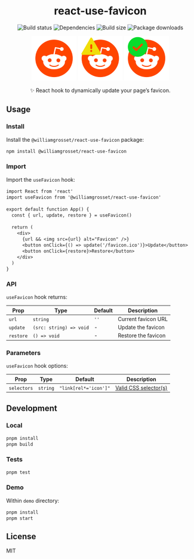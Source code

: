 <h1 align="center">react-use-favicon</h1>

<p align="center">
  <img src="https://img.shields.io/github/actions/workflow/status/williamgrosset/react-use-favicon/test.yml" alt="Build status" />
  <img src="https://img.shields.io/badge/dependencies-0-brightgreen" alt="Dependencies" />
  <img src="https://img.shields.io/bundlephobia/minzip/@williamgrosset/react-use-favicon?color=%234ba0f6" alt="Build size" />
  <img src="https://img.shields.io/npm/dt/@williamgrosset/react-use-favicon?color=%234ba0f6" alt="Package downloads" />
</p>

<p align="center">
  <img src="assets/reddit-default.svg" height="120px" alt="Reddit favicon" />
  <img src="assets/reddit-warning.svg" height="120px" alt="Reddit warning favicon" />
  <img src="assets/reddit-success.svg" height="120px" alt="Reddit success favicon" />
</p>

<p align="center">✨ React hook to dynamically update your page’s favicon.</p>

## Usage

### Install

Install the `@williamgrosset/react-use-favicon` package:

```bash
npm install @williamgrosset/react-use-favicon
```

### Import

Import the `useFavicon` hook:

```tsx
import React from 'react'
import useFavicon from '@williamgrosset/react-use-favicon'

export default function App() {
  const { url, update, restore } = useFavicon()

  return (
    <div>
      {url && <img src={url} alt="Favicon" />}
      <button onClick={() => update('/favicon.ico')}>Update</button>
      <button onClick={restore}>Restore</button>
    </div>
  )
}
```

### API

`useFavicon` hook returns:

| Prop      | Type                    | Default | Description         |
| --------- | ----------------------- | ------- | ------------------- |
| `url`     | `string`                | `''`    | Current favicon URL |
| `update`  | `(src: string) => void` | -       | Update the favicon  |
| `restore` | `() => void`            | -       | Restore the favicon |

### Parameters

`useFavicon` hook options:

| Prop        | Type     | Default               | Description                                                                                                                           |
| ----------- | -------- | --------------------- | ------------------------------------------------------------------------------------------------------------------------------------- |
| `selectors` | `string` | `"link[rel*='icon']"` | [Valid CSS selector(s)](https://developer.mozilla.org/en-US/docs/Web/API/Document_object_model/Locating_DOM_elements_using_selectors) |

## Development

### Local

```
pnpm install
pnpm build
```

### Tests

```
pnpm test
```

### Demo

Within `demo` directory:

```
pnpm install
pnpm start
```

## License

MIT
